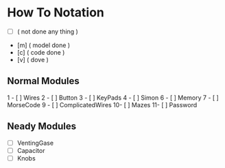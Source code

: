 # How To Notation

- [ ] ( not done any thing )
- [m] ( model done )
- [c] ( code done )
- [v] ( dove )

## Normal Modules

1 - [ ] Wires
2 - [ ] Button
3 - [ ] KeyPads
4 - [ ] Simon
6 - [ ] Memory
7 - [ ] MorseCode
9 - [ ] ComplicatedWires
10- [ ] Mazes
11- [ ] Password

## Neady Modules

- [ ] VentingGase
- [ ] Capacitor
- [ ] Knobs
